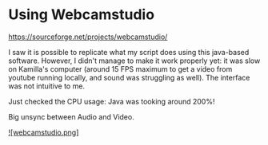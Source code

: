 # Using Webcamstudio
https://sourceforge.net/projects/webcamstudio/

I saw it is possible to replicate what my script does using this java-based software. However, I didn't manage to make it work properly yet: it was slow on Kamilla's computer (around 15 FPS maximum to get a video from youtube running locally, and sound was struggling as well). The interface was not intuitive to me.

Just checked the CPU usage: Java was tooking around 200%!

Big unsync between Audio and Video.

[![webcamstudio.png]](https://www.youtube.com/watch?v=Q0plutYNjJM)

